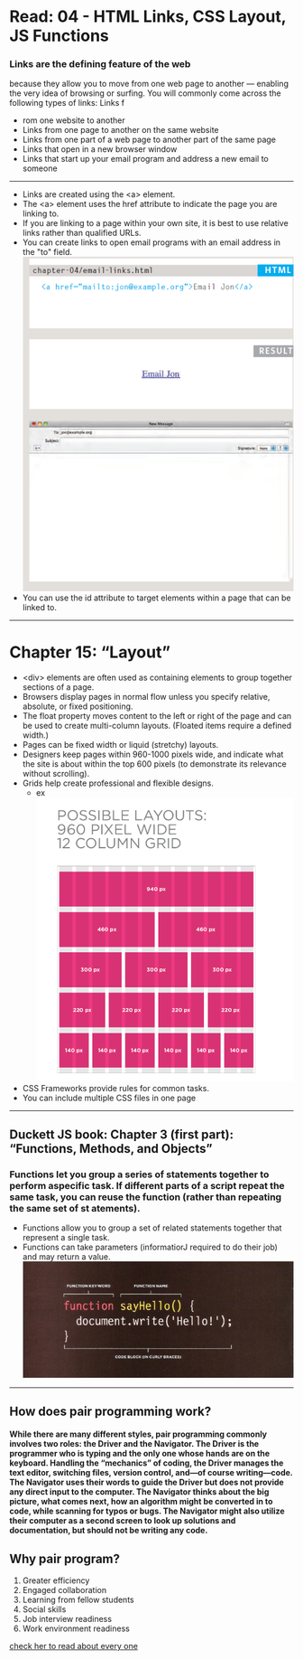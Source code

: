 # Read: 04 - HTML Links, CSS Layout, JS Functions
### Links are the defining feature of the web
because they allow you to move from
one web page to another — enabling the
very idea of browsing or surfing.
You will commonly come across the following types of links:
Links f 
- rom one website to another
- Links from one page to another on the same website
- Links from one part of a web page to another part of the
same page
- Links that open in a new browser window
- Links that start up your email program and address a new
email to someone
----------------------------------
- Links are created using the \<a> element.
- The \<a> element uses the href attribute to indicate
the page you are linking to.
- If you are linking to a page within your own site, it is
best to use relative links rather than qualified URLs.
- You can create links to open email programs with an
email address in the "to" field.
![](read04.png)
- You can use the id attribute to target elements within
a page that can be linked to.
------------------------------------
# Chapter 15: “Layout”
- \<div> elements are often used as containing elements
to group together sections of a page.
- Browsers display pages in normal flow unless you
specify relative, absolute, or fixed positioning.
- The float property moves content to the left or right
of the page and can be used to create multi-column
layouts. (Floated items require a defined width.)
- Pages can be fixed width or liquid (stretchy) layouts.
- Designers keep pages within 960-1000 pixels wide,
and indicate what the site is about within the top 600
pixels (to demonstrate its relevance without scrolling).
- Grids help create professional and flexible designs.
     - ex
     ![](read042.png)
- CSS Frameworks provide rules for common tasks.
- You can include multiple CSS files in one page
-------------------------------------------------------------
## Duckett JS book: Chapter 3 (first part): “Functions, Methods, and Objects”
### Functions let you group a series of statements together to perform aspecific task. If different parts of a script repeat the same task, you can reuse the function (rather than repeating the same set of st atements).
- Functions allow you to group a set of related
statements together that represent a single task.
- Functions can take parameters (informatiorJ required
to do their job) and may return a value.
![](fun.png)
-----------------------------------------------------------
## How does pair programming work?
#### While there are many different styles, pair programming commonly involves two roles: the Driver and the Navigator. The Driver is the programmer who is typing and the only one whose hands are on the keyboard. Handling the “mechanics” of coding, the Driver manages the text editor, switching files, version control, and—of course writing—code. The Navigator uses their words to guide the Driver but does not provide any direct input to the computer. The Navigator thinks about the big picture, what comes next, how an algorithm might be converted in to code, while scanning for typos or bugs. The Navigator might also utilize their computer as a second screen to look up solutions and documentation, but should not be writing any code.
## Why pair program?
 1. Greater efficiency
 2.  Engaged collaboration
 3.  Learning from fellow students
 4.  Social skills
 5. Job interview readiness
 6. Work environment readiness

 [check her to read about every one ](https://www.codefellows.org/blog/6-reasons-for-pair-programming/)



